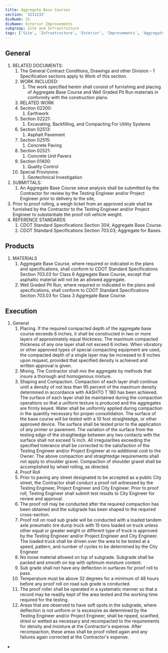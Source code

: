 ```yaml
---
title: Aggregate Base Courses
section: '3211233'
divNumb: 32
divName: Exterior Improvements
subgroup: Site and Infrastructure
tags: ['Site', 'Infrastructure', 'Exterior', 'Improvements', 'Aggregate', 'Base', 'Courses']
---
```


## General

1. RELATED DOCUMENTS:
      1. The General Contract Conditions, Drawings and other Division - 1 Specification sections apply to Work of this section.
   1. WORK INCLUDED:
      1. The work specified herein shall consist of furnishing and placing of Aggregate Base Course and Well Graded Pit Run materials in conformity with the construction plans.
   1. RELATED WORK
   1. Section 02200:
      1. Earthwork
   1. Section 02221:
      1. Excavating, Backfilling, and Compacting For Utility Systems
   1. Section 02513:
      1. Asphalt Pavement
   1. Section 02515:
      1. Concrete Paving
   1. Section 02521:
      1. Concrete Unit Pavers
   1. Section 01400:
      1. Quality Control
   1. Special Provisions:
      1. Geotechnical Investigation
 1. SUBMITTALS:
       1. An Aggregate Base Course sieve analysis shall be submitted by the Contractor for review by the Testing Engineer and/or Project Engineer prior to delivery to the site,
   1. Prior to proof rolling, a weigh ticket from an approved scale shall be furnished by the Contractor to the Testing Engineer and/or Project Engineer to substantiate the proof roll vehicle weight.
1. REFERENCE STANDARDS
   1. CDOT Standard Specifications Section 304; Aggregate Base Course.
   1. CDOT Standard Specifications Section 703.03; Aggregate for Bases.

## Products

1. MATERIALS
   1. Aggregate Base Course, where required or indicated in the plans and specifications, shall conform to CDOT Standard Specifications Section 703.03 for Class 6 Aggregate Base Course, except that asphaltic material will not be an allowed aggregate.
   1. Well Graded Pit Run, where required or indicated in the plans and specifications, shall conform to CDOT Standard Specifications Section 703.03 for Class 3 Aggregate Base Course.

## Execution

1. General
   1. Placing. If the required compacted depth of the aggregate base course exceeds 6 inches, it shall be constructed in two or more layers of approximately equal thickness. The maximum compacted thickness of any one layer shall not exceed 6 inches. When vibratory or other approved types of special compacting equipment are used, the compacted depth of a single layer may be increased to 8 inches upon request, provided that specified density is achieved and written approval is given.
   1. Mixing. The Contractor shall mix the aggregate by methods that insure a thorough and homogenous mixture.
   1. Shaping and Compaction. Compaction of each layer shall continue until a density of not less than 95 percent of the maximum density determined in accordance with AASHTO T 180 has been achieved. The surface of each layer shall be maintained during the compaction operations so that a uniform texture is produced and the aggregates are firmly keyed. Water shall be uniformly applied during compaction in the quantity necessary for proper consolidation. The surface of the base course will be tested with a 10 foot straightedge, or other approved device. The surface shall be tested prior to the application of any primer or pavement. The variation of the surface from the testing edge of the straightedge between any two contacts with the surface shall not exceed ¼ inch. All irregularities exceeding the specified tolerance shall be corrected to the satisfaction of the Testing Engineer and/or Project Engineer at no additional cost to the Owner. The above compaction and straightedge requirements shall not apply to shoulder gravel. Compaction of shoulder gravel shall be accomplished by wheel rolling, as directed.
   1. Proof Roll
   1. Prior to paving any street designated to be accepted as a public City street, the Contractor shall conduct a proof roll witnessed by the Testing Engineer, Project Engineer and City Engineer. Prior to proof roll, Testing Engineer shall submit test results to City Engineer for review and approval.
   1. The proof roll may be conducted after the required compaction has been obtained and the subgrade has been shaped to the required cross-section.
   1. Proof roll on road sub grade will be conducted with a loaded tandem axle pneumatic tire dump truck with 15 tons loaded on truck unless other equal or greater weight or different type of truck is approved by the Testing Engineer and/or Project Engineer and City Engineer. The loaded truck shall be driven over the area to be tested at a speed, pattern, and number of cycles to be determined by the City Engineer
   1. No loose material allowed on top of subgrade. Subgrade shall be packed and smooth on top with optimum moisture content.
   1. Sub grade shall not have any deflection in surfaces for proof roll to pass.
   1. Temperature must be above 32 degrees for a minimum of 48 hours before any proof roll on road sub grade is conducted.
   1. The proof roller shall be operated in a systematic manner so that a record may be readily kept of the area tested and the working time required for the testing.
   1. Areas that are observed to have soft spots in the subgrade, where deflection is not uniform or is excessive as determined by the Testing Engineer and/or Project Engineer, shall be ripped, scarified, dried or wetted as necessary and recompacted to the requirements for density and moisture at the Contractor's expense. After recompaction, these areas shall be proof rolled again and any failures again corrected at the Contractor's expense.
*
